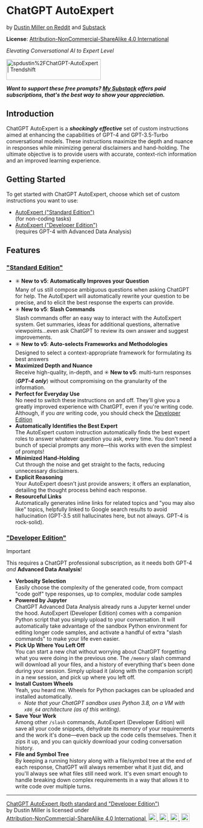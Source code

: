 # ChatGPT AutoExpert
by [Dustin Miller on Reddit](https://www.reddit.com/u/spdustin) and [Substack](https://spdustin.substack.com)

**License**: [Attribution-NonCommercial-ShareAlike 4.0 International](https://creativecommons.org/licenses/by-nc-sa/4.0/)

_Elevating Conversational AI to Expert Level_

<a href="https://trendshift.io/repositories/3540" target="_blank">
  <img src="https://trendshift.io/api/badge/repositories/3540"
       alt="spdustin%2FChatGPT-AutoExpert | Trendshift"
       style="width: 250px; height: 55px;"
       width="250" height="55"/>
</a>

_**Want to support these free prompts? [My Substack](https://spdustin.substack.com) offers paid subscriptions, that's the best way to show your appreciation.**_

## Introduction
ChatGPT AutoExpert is a **_shockingly effective_** set of custom instructions aimed at enhancing the capabilities of GPT-4 and GPT-3.5-Turbo conversational models. These instructions maximize the depth and nuance in responses while minimizing general disclaimers and hand-holding. The ultimate objective is to provide users with accurate, context-rich information and an improved learning experience.

## Getting Started
To get started with ChatGPT AutoExpert, choose which set of custom instructions you want to use:

* [AutoExpert ("Standard Edition")](standard-edition)<br>(for non-coding tasks)
* [AutoExpert ("Developer Edition")](developer-edition)<br>(requires GPT-4 with Advanced Data Analysis)

## Features

### ["Standard Edition"](standard-edition)
- ✳️ **New to v5**: **Automatically Improves your Question**<br>
  Many of us still compose ambiguous questions when asking ChatGPT for help. The AutoExpert will automatically rewrite your question to be precise, and to elicit the best response the experts can provide.
- ✳️ **New to v5**: **Slash Commands**<br>
  Slash commands offer an easy way to interact with the AutoExpert system. Get summaries, ideas for additional questions, alternative viewpoints…even ask ChatGPT to review its own answer and suggest improvements.
- ✳️ **New to v5**: **Auto-selects Frameworks and Methodologies**<br>
  Designed to select a context-appropriate framework for formulating its best answers
- **Maximized Depth and Nuance**<br>
  Receive high-quality, in-depth, and ✳️ **New to v5**: multi-turn responses (_**GPT-4 only**_) without compromising on the granularity of the information.
- **Perfect for Everyday Use**<br>
  No need to switch these instructions on and off. They'll give you a greatly improved experience with ChatGPT, even if you're writing code. Although, if you _are_ writing code, you should check the [Developer Edition](developer-edition)
- **Automatically Identifies the Best Expert**<br>
  The AutoExpert custom instruction automatically finds the best expert roles to answer whatever question you ask, every time. You don't need a bunch of special prompts any more—this works with even the simplest of prompts!
- **Minimized Hand-Holding**<br>
  Cut through the noise and get straight to the facts, reducing unnecessary disclaimers.
- **Explicit Reasoning**<br>
  Your AutoExpert doesn't just provide answers; it offers an explanation, detailing the thought process behind each response.
- **Resourceful Links**<br>
  Automatically generates inline links for related topics and "you may also like" topics, helpfully linked to Google search results to avoid hallucination (GPT-3.5 still hallucinates here, but not always. GPT-4 is rock-solid).

### ["Developer Edition"](developer-edition)

> [!IMPORTANT]
> This requires a ChatGPT professional subscription, as it needs both GPT-4 _and_ **Advanced Data Analysis**!

- **Verbosity Selection**<br>
  Easily choose the complexity of the generated code, from compact "code golf" type responses, up to complex, modular code samples
- **Powered by Jupyter**<br>
  ChatGPT Advanced Data Analysis already runs a Jupyter kernel under the hood. AutoExpert (Developer Edition) comes with a companion Python script that you simply upload to your conversation. It will automatically take advantage of the sandbox Python environment for editing longer code samples, and activate a handful of extra "slash commands" to make your life even easier.
- **Pick Up Where You Left Off**<br>
  You can start a new chat without worrying about ChatGPT forgetting what you were doing in the previous one. The `/memory` slash command will download all your files, and a history of everything that's been done during your session. Simply upload it (along with the companion script) in a new session, and pick up where you left off.
- **Install Custom Wheels**<br>
  Yeah, you heard me. Wheels for Python packages can be uploaded and installed automatically.
  - *Note that your ChatGPT sandbox uses Python 3.8, on a VM with `x86_64` architecture (as of this writing)*.
- **Save Your Work**<br>
  Among other `/slash` commands, AutoExpert (Developer Edition) will save all your code snippets, dehydrate its memory of your requirements and the work it's done—even back up the code cells themselves. Then it zips it up, and you can quickly download your coding conversation history.
- **File and Symbol Tree**<br>
  By keeping a running history along with a file/symbol tree at the end of each response, ChatGPT will always remember what it just did, and you'll always see what files still need work. It's even smart enough to handle breaking down complex requirements in a way that allows it to write code over multiple turns.

---

<p xmlns:cc="http://creativecommons.org/ns#" xmlns:dct="http://purl.org/dc/terms/">
  <a property="dct:title" rel="cc:attributionURL" href="https://github.com/spdustin/ChatGPT-AutoExpert/">
    ChatGPT AutoExpert (both standard and "Developer Edition")
  </a>
  <br/>
  by <span property="cc:attributionName">Dustin Miller</span>
  is licensed under
  <a href="http://creativecommons.org/licenses/by-nc-sa/4.0/?ref=chooser-v1" target="_blank" rel="license noopener noreferrer" style="display:inline-block;">
    Attribution-NonCommercial-ShareAlike 4.0 International
    <img style="height:22px!important;margin-left:3px;vertical-align:text-bottom;" src="https://mirrors.creativecommons.org/presskit/icons/cc.svg?ref=chooser-v1">
    <img style="height:22px!important;margin-left:3px;vertical-align:text-bottom;" src="https://mirrors.creativecommons.org/presskit/icons/by.svg?ref=chooser-v1">
    <img style="height:22px!important;margin-left:3px;vertical-align:text-bottom;" src="https://mirrors.creativecommons.org/presskit/icons/nc.svg?ref=chooser-v1">
    <img style="height:22px!important;margin-left:3px;vertical-align:text-bottom;" src="https://mirrors.creativecommons.org/presskit/icons/sa.svg?ref=chooser-v1">
  </a>
</p>
